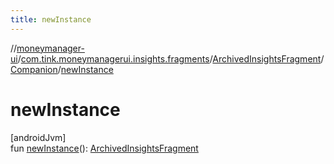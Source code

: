 ```yaml
---
title: newInstance
---
```

//[moneymanager-ui](../../../../index.html)/[com.tink.moneymanagerui.insights.fragments](../../index.html)/[ArchivedInsightsFragment](../index.html)/[Companion](index.html)/[newInstance](new-instance.html)



# newInstance



[androidJvm]\
fun [newInstance](new-instance.html)(): [ArchivedInsightsFragment](../index.html)




